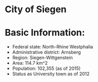 # City of Siegen

# Basic Information:

* Federal state: North-Rhine Westphalia
* Administrative district: Arnsberg
* Region: Siegen-Wittgenstein
* Area: 114.7 km^2
* Population: 102,355 (as of 2015)
* Status as University town as of 2012
